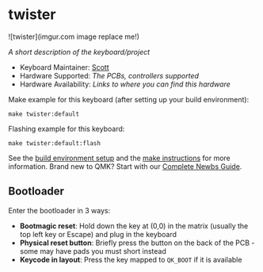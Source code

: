 # twister

![twister](imgur.com image replace me!)

*A short description of the keyboard/project*

* Keyboard Maintainer: [Scott](https://github.com/KC1GHT)
* Hardware Supported: *The PCBs, controllers supported*
* Hardware Availability: *Links to where you can find this hardware*

Make example for this keyboard (after setting up your build environment):

    make twister:default

Flashing example for this keyboard:

    make twister:default:flash

See the [build environment setup](https://docs.qmk.fm/#/getting_started_build_tools) and the [make instructions](https://docs.qmk.fm/#/getting_started_make_guide) for more information. Brand new to QMK? Start with our [Complete Newbs Guide](https://docs.qmk.fm/#/newbs).

## Bootloader

Enter the bootloader in 3 ways:

* **Bootmagic reset**: Hold down the key at (0,0) in the matrix (usually the top left key or Escape) and plug in the keyboard
* **Physical reset button**: Briefly press the button on the back of the PCB - some may have pads you must short instead
* **Keycode in layout**: Press the key mapped to `QK_BOOT` if it is available
